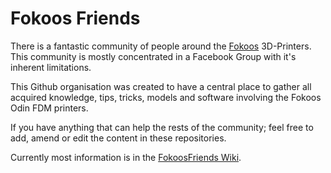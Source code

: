 # Fokoos Friends

There is a fantastic community of people around the [Fokoos](https://www.fokoostech.com/) 3D-Printers. This community is mostly concentrated in a Facebook Group with it's inherent limitations.

This Github organisation was created to have a central place to gather all acquired knowledge, tips, tricks, models and software involving the Fokoos Odin FDM printers.

If you have anything that can help the rests of the community; feel free to add, amend or edit the content in these repositories.

Currently most information is in the [FokoosFriends Wiki](docs/wiki/).
